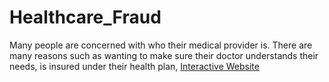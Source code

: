 # Healthcare_Fraud

Many people are concerned with who their medical provider is. There are many reasons such as wanting to make sure their doctor understands their needs, is insured under their health plan, 
[Interactive Website](http://www.healthcarefraud.com.us.s3-website-us-west-1.amazonaws.com/)
